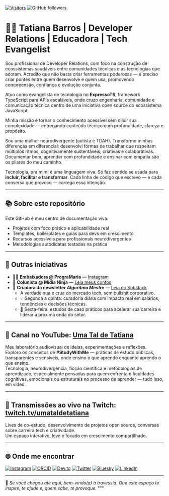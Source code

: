 <!-- Visitor Badge -->
[![Visitors](https://api.visitorbadge.io/api/visitors?path=umataldetatiana%2Fgithub-profile&countColor=%23263759)](https://visitorbadge.io/status?path=umataldetatiana%2Fgithub-profile)
![GitHub followers](https://img.shields.io/github/followers/umataldetatiana?style=social)

# 👩‍💻 Tatiana Barros | Developer Relations | Educadora | Tech Evangelist

Sou profissional de Developer Relations, com foco na construção de ecossistemas saudáveis entre comunidades técnicas e as tecnologias que adotam. Acredito que não basta criar ferramentas poderosas — é preciso criar pontes entre quem desenvolve e quem usa, promovendo compreensão, confiança e evolução conjunta.

Atuo como evangelista de tecnologia no **ExpressoTS**, framework TypeScript para APIs escaláveis, onde cruzo engenharia, comunidade e comunicação técnica dentro de uma iniciativa open source do ecossistema JavaScript.

Minha missão é tornar o conhecimento acessível sem diluir sua complexidade — entregando conteúdo técnico com profundidade, clareza e propósito.

Sou uma mulher neurodivergente (autista e TDAH). Transformo minhas diferenças em diferencial: desenvolvi formas de trabalhar que respeitam múltiplos ritmos, cognitivamente sustentáveis, criativas e colaborativas. Documentar bem, aprender com profundidade e ensinar com empatia são os pilares do meu caminho.  

Tecnologia, pra mim, é uma linguagem viva. Só faz sentido se usada para **incluir, facilitar e transformar**. Cada linha de código que escrevo — e cada conversa que provoco — carrega essa intenção.

---

## 📚 Sobre este repositório

Este GitHub é meu centro de documentação viva:

- Projetos com foco prático e aplicabilidade real  
- Templates, boilerplates e guias para devs em crescimento  
- Recursos acessíveis para profissionais neurodivergentes  
- Metodologias autodidatas testadas na prática

---

## 🌱 Outras iniciativas

- 👩‍🏫 **Embaixadora @ PrograMaria** — [Instagram](https://www.instagram.com/programaria/)  
- 🧬 **Colunista @ Mídia Ninja** — [Leia meus contos](https://midianinja.org/author/tatianabarros/)  
- 📩 **Criadora da newsletter _Algoritmo Mestre_** — [Leia no Substack](https://substack.com/@umataldetatiana)  
  - A verdade nua e crua do mercado tech, sem bullshit corporativo.  
  - 💡 Segunda a quinta: curadoria diária com impacto real em salários, tendências e decisões técnicas.  
  - 📘 Sexta-feira: estudos de caso práticos para acelerar sua carreira e liderar a próxima onda do setor.

---

## 🎥 Canal no YouTube: [Uma Tal de Tatiana](https://www.youtube.com/@umataldetatiana)

Meu laboratório audiovisual de ideias, experimentações e reflexões.  
Exploro os conceitos de **#StudyWithMe** — práticas de estudo públicas, transparentes e sensíveis, onde ensino o que aprendo enquanto aprendo o que ensino.  
Tecnologia, neurodivergência, ficção científica e metodologias de aprendizado, especialmente pensadas para quem enfrenta dificuldades cognitivas, emocionais ou estruturais no processo de aprender — tudo isso, em vídeo.

---

## 🔴 Transmissões ao vivo na Twitch: [twitch.tv/umataldetatiana](https://www.twitch.tv/umataldetatiana)

Lives de co-estudo, desenvolvimento de projetos open source, conversas sobre carreira tech e criatividade.  
Um espaço interativo, leve e focado em crescimento compartilhado.

---

## 🌐 Onde me encontrar

[![Instagram](https://img.shields.io/badge/-Instagram-E4405F?style=for-the-badge&logo=instagram&logoColor=white)](https://www.instagram.com/umataldetatiana)
[![ORCID](https://img.shields.io/badge/ORCID-0000--0000--5574--2544-A6CE39?style=for-the-badge&logo=orcid&logoColor=white)](https://orcid.org/0009-0000-5574-2544)
[![Dev.to](https://img.shields.io/badge/Dev.to-0A0A0A?style=for-the-badge&logo=devdotto&logoColor=white)](https://dev.to/tatiquebralayout)
[![Twitter](https://img.shields.io/badge/X-000000?style=for-the-badge&logo=twitter&logoColor=white)](https://twitter.com/umataldetatiana)
[![Bluesky](https://img.shields.io/badge/Bluesky-1DA1F2?style=for-the-badge&logo=bluesky&logoColor=white)](https://bsky.app/profile/umataldetatiana.bsky.social)
[![LinkedIn](https://img.shields.io/badge/-LinkedIn-0077B5?style=for-the-badge&logo=linkedin&logoColor=white)](https://www.linkedin.com/in/umataldetatiana)

---

🧭 _Se você chegou até aqui, bem-vindo(a) à travessia. Que este espaço te inspire, te ajude e, quem sabe, te provoque._
"""
